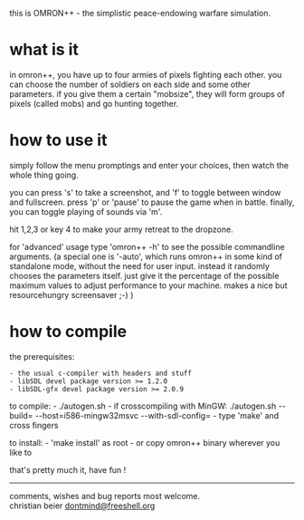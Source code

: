 
this is OMRON++ - the simplistic peace-endowing warfare simulation.





what is it
==========

in omron++, you have up to four armies of pixels fighting each other.
you can choose the number of soldiers on each side and some other parameters.
if you give them a certain "mobsize", they will form groups of pixels (called 
mobs) and go hunting together.





how to use it
=============
simply follow the menu promptings and enter your choices, then watch the whole 
thing going.

you can press 's' to take a screenshot, and 'f' to toggle between window and
fullscreen. press 'p' or 'pause' to pause the game when in battle. finally, you 
can toggle playing of sounds via 'm'.

hit 1,2,3 or key 4 to make your army retreat to the dropzone.


for 'advanced' usage type 'omron++ -h' to see the possible commandline 
arguments. (a special one is '-auto', which runs omron++ in some kind of 
standalone mode, without the need for user input. instead it randomly chooses
the parameters itself. just give it the percentage of the possible maximum 
values to adjust performance to your machine. makes a nice but resourcehungry 
screensaver ;-) )





how to compile
==============

the prerequisites:

    - the usual c-compiler with headers and stuff 
    - libSDL devel package version >= 1.2.0
    - libSDL-gfx devel package version >= 2.0.9
    
to compile:
    - ./autogen.sh
    - if crosscompiling with MinGW: 
      ./autogen.sh --build=<your build system type> --host=i586-mingw32msvc --with-sdl-config=<your win32 sdl-config>
    - type 'make' and cross fingers
    

to install:
    - 'make install' as root 
    - or copy omron++ binary wherever you like to 
    
       
    



that's pretty much it, have fun !


---

comments, wishes and bug reports most welcome.                                   
christian beier <dontmind@freeshell.org>    

    